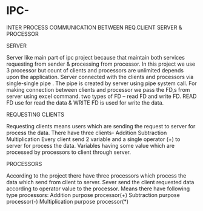 # IPC-
INTER PROCESS COMMUNICATION BETWEEN REQ.CLIENT SERVER & PROCESSOR 

SERVER

Server like main part of ipc project because that maintain both services requesting  from sender & processing from processor.
In this project we use 3 processor but count of clients and processors are unlimited depends upon the application.
Server connected with the clients and processors via single-single pipe .
The pipe is created by server using pipe system call.
For making connection between clients and processor we pass the FD,s from server using 
        excel command. 
two types of FD – read FD and write FD.
READ FD use for read the data & WRITE FD is used for write the data.

REQUESTING CLIENTS

Requesting clients means users which are sending the request to server for process the data.
There have three clients-
Addition
Subtraction
Multiplication
Every  client send 2 variable and a single operator (+) to server for process the data.
Variables having some value which are processed by processors to client through server.

PROCESSORS

According to the project there have three processors which process the data which send from client to server.
Sever send the client requested data according to operator value to the processor.
Means there have following type processors:
Addition purpose processor(+)
Subtraction purpose processor(-)
Multiplication purpose processor(*)

